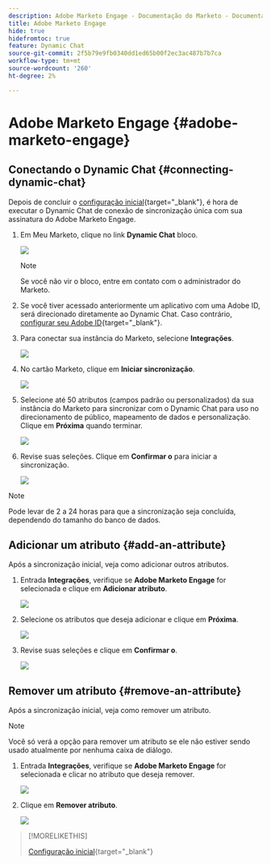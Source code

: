 ```yaml
---
description: Adobe Marketo Engage - Documentação do Marketo - Documentação do produto
title: Adobe Marketo Engage
hide: true
hidefromtoc: true
feature: Dynamic Chat
source-git-commit: 2f5b79e9fb0340dd1ed65b00f2ec3ac487b7b7ca
workflow-type: tm+mt
source-wordcount: '260'
ht-degree: 2%

---
```


# Adobe Marketo Engage {#adobe-marketo-engage}

## Conectando o Dynamic Chat {#connecting-dynamic-chat}

Depois de concluir o [configuração inicial](/help/marketo/product-docs/demand-generation/dynamic-chat-two/setup-and-configuration/initial-setup.md){target="_blank"}, é hora de executar o Dynamic Chat de conexão de sincronização única com sua assinatura do Adobe Marketo Engage.

1. Em Meu Marketo, clique no link **Dynamic Chat** bloco.

   ![](assets/adobe-marketo-engage-1.png)

   >[!NOTE]
   >
   >Se você não vir o bloco, entre em contato com o administrador do Marketo.

1. Se você tiver acessado anteriormente um aplicativo com uma Adobe ID, será direcionado diretamente ao Dynamic Chat. Caso contrário, [configurar seu Adobe ID](https://helpx.adobe.com/manage-account/using/create-update-adobe-id.html){target="_blank"}.

1. Para conectar sua instância do Marketo, selecione **Integrações**.

   ![](assets/adobe-marketo-engage-2.png)

1. No cartão Marketo, clique em **Iniciar sincronização**.

   ![](assets/adobe-marketo-engage-3.png)

1. Selecione até 50 atributos (campos padrão ou personalizados) da sua instância do Marketo para sincronizar com o Dynamic Chat para uso no direcionamento de público, mapeamento de dados e personalização. Clique em **Próxima** quando terminar.

   ![](assets/adobe-marketo-engage-4.png)

1. Revise suas seleções. Clique em **Confirmar o** para iniciar a sincronização.

   ![](assets/adobe-marketo-engage-5.png)

>[!NOTE]
>
>Pode levar de 2 a 24 horas para que a sincronização seja concluída, dependendo do tamanho do banco de dados.

## Adicionar um atributo {#add-an-attribute}

Após a sincronização inicial, veja como adicionar outros atributos.

1. Entrada **Integrações**, verifique se **Adobe Marketo Engage** for selecionada e clique em **Adicionar atributo**.

   ![](assets/adobe-marketo-engage-6.png)

1. Selecione os atributos que deseja adicionar e clique em **Próxima**.

   ![](assets/adobe-marketo-engage-7.png)

1. Revise suas seleções e clique em **Confirmar o**.

   ![](assets/adobe-marketo-engage-8.png)

## Remover um atributo {#remove-an-attribute}

Após a sincronização inicial, veja como remover um atributo.

>[!NOTE]
>
>Você só verá a opção para remover um atributo se ele não estiver sendo usado atualmente por nenhuma caixa de diálogo.

1. Entrada **Integrações**, verifique se **Adobe Marketo Engage** for selecionada e clicar no atributo que deseja remover.

   ![](assets/adobe-marketo-engage-9.png)

1. Clique em **Remover atributo**.

   ![](assets/adobe-marketo-engage-10.png)

>[!MORELIKETHIS]
>
>[Configuração inicial](/help/marketo/product-docs/demand-generation/dynamic-chat-two/setup-and-configuration/initial-setup.md){target="_blank"}


